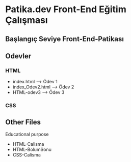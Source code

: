 # Patika.dev Front-End Eğitim Çalışması

## Başlangıç Seviye Front-End-Patikası

## Odevler
### HTML
- index.html --> Ödev 1
- index_Odev2.html --> Ödev 2
- HTML-odev3 --> Ödev 3
### CSS

## Other Files
Educational purpose
- HTML-Calisma
- HTML-BolumSonu
- CSS-Calisma
